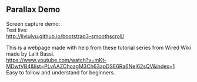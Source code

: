 ## Parallax Demo  

Screen capture demo:  
Test live:  
http://liviulvu.github.io/bootstrap3-smoothscroll/  

This is a webpage made with help from these tutorial series from Wired Wiki made by Lalit Bassi.   
https://www.youtube.com/watch?v=mKt-MDwtVB4&list=PLvAAZChoagM3Ch63apDSE6Ra6NeI62sQV&index=1   
Easy to follow and understand for beginners.   
